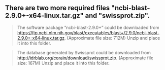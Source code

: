 ## There are two more required files "ncbi-blast-2.9.0+-x64-linux.tar.gz" and "swissprot.zip".

> The software package “ncbi-blast-2.9.0+” could be downloaded from https://ftp.ncbi.nlm.nih.gov/blast/executables/blast+/2.9.0/ncbi-blast-2.9.0+-x64-linux.tar.gz. (Approximate file size: 712M) Unzip and place it into this folder.

>The database generated by Swissprot could be downloaded from http://idrblab.org/corain/download/swissprot.zip. (Approximate file size: 167M) Unzip and place it into this folder.